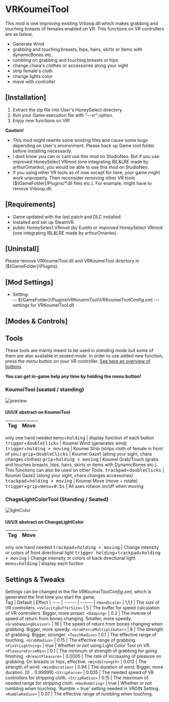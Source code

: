 # VRKoumeiTool

This mod is one improving existing Vrboop.dll which makes grabbing and touching breasts of females enabled on VR.
This functions on VR controllers are as below,
- Generate Wind
- grabbing and touching breasts, hips, hairs, skirts or items with dynamicBones etc.
- rumbling on grabbing and touching breasts or hips
- change chara's clothes or accessories along your sight
- strip female's cloth
- change lights color
- move with controller

## [Installation]
1. Extract the zip file into User's HoneySelect directory.
2. Run your Game execution file with "--vr" option. 
3. Enjoy new functions on VR!

**Caution!** 
- This mod might rewrite some existing files and cause some bugs depending on User's environment.
  Please back up Game root folder before installing necessarily.
- I dont know you can or cant use this mod on StudioNeo. But if you use improved HoneySelect VRmod (one integrating IBL&LRE made by arthurOmanko), you would be able to use this mod on StudioNeo.  
- If you using other VR tools as of now except for here, your game might work unproperly. Then reconsider removing other VR tools (${GameFolder}/Plugins/*.dll files etc.). For example, might have to remove Vrboop.dll.  

## [Requirements]
- Game updated with the last patch and DLC installed.
- Installed and set up SteamVR.
- public HoneySelect VRmod (by Eusth) or improved HoneySelect VRmod (one integrating IBL&LRE made by arthurOmanko). 

## [Uninstall]
Please remove VRKoumeiTool.dll and VRKoumeiTool directory in (${GameFolder}\Plugins).

## [Mod Settings]
- Setting:      
  -- ${GameFolder}\Plugins\VRKouemiTool\VRKoumeiToolConfig.xml   --- settings for VRKoumeiTool.dll  

## [Modes & Controls]

## Tools

These tools are mainly meant to be used in *standing mode* but some of them are also available in *seated mode*. In order to use added new function, press the *menu button* on your VR controller. [See here an overview of buttons](https://forums.unrealengine.com/attachment.php?attachmentid=87367&d=1460020388).

**You can get in-game help any time by holding the menu button!**

### KoumeiTool (seated / standing)
![preview](https://user-images.githubusercontent.com/68005887/92324350-d72e4980-f07b-11ea-9ac0-073b22da5fe8.png)

#### UI/UX abstract on KoumeiTool
Tag      |  Move   | 
----     | ------  | 
only one hand needed
<kbd>menu</kbd>+<kbd>holding</kbd> | display function of each button
<kbd>trigger</kbd>+<kbd>doubleClicks</kbd> | Koumei Wind (generates wind)
<kbd>trigger</kbd>+<kbd>holding + moving</kbd> | Koumei Strip (strips cloth of female in front of you.)
<kbd>grip</kbd>+<kbd>doubleClicks</kbd> | Koumei Gaze1 (along your sight, chara changes clothes)
<kbd>grip</kbd>+<kbd>holding + moving</kbd> | Koumei Grab/Touch (grabs and touches breasts, hips, hairs, skirts or items with DynamicBones etc.). This functions can also be used on other Tools.
<kbd>trackpad</kbd>+<kbd>doubleClicks</kbd> | Koumei Gaze2 (along your sight, chara changes accessories)
<kbd>trackpad</kbd>+<kbd>holding + moving</kbd> | Koumei Move (move + rotate)
<kbd>trigger</kbd>+<kbd>grip</kbd>+<kbd>menu</kbd>+<kbd>0.5s</kbd> | All axes rotaion on/off when moving

### ChageLightColorTool (Standing / Seated)
![lightColor](https://user-images.githubusercontent.com/68005887/92324643-a996cf80-f07e-11ea-9c67-c6039d60e73d.png)

#### UI/UX abstract on ChangeLightColor
Tag      |  Move   | 
----     | ------  | 
only one hand needed
<kbd>trackpad</kbd>+<kbd>holding + moving</kbd> | Change intensity or colors of front directional light
<kbd>trigger holding</kbd>+<kbd>trackpad</kbd>+<kbd>holding + moving</kbd> | Change intensity or colors of back directional light
<kbd>menu</kbd>+<kbd>holding</kbd> | display each fuction

## Settings & Tweaks

Settings can be changed in the file *VRKoumeiToolConfig.xml*, which is generated the first time you start the game.  
Tag      | Default | Effect |
----     | ------  | ------ |
`<HandScale>` | 1,1,1 | The size of VR controllers.
`<VelocityBufferSize>` | 5 | The buffer for speed calculation of VR controllers. Bigger, more proper.
`<Damping>` | 0.2 | The inverse of speed of return from bones changing. Smaller, more speedy.
`<GrabDampingDivisor>` | 16 | The speed of return from bones changing when grabbing. Bigger, more speedy.
`<GrabForceMultiplikator>` | 8 | The strength of grabbing. Bigger, stronger.
`<TouchRadius>` | 0.1 | The effective range of touching.
`<GrabRadius>` | 0.15 | The effective range of grabbing.
`<FixVrLightning>` | true | Whether or not using Light Color Tool on VR.
`<PleasureForceMin>` | 0.1 | The minimum of strength of grabbing for going finishing.
`<BreastPleasure>` | 0.0005 | The rate of increasing of pleasure on grabbing. On breasts or hips, effective.
`<WindStrength>` | 0.012 | The strength of wind.
`<WindDuration>` | 0.94 | The duration of wind. Bigger, more duration. [0 .. 0.99999]
`<StripForce>` | 0.005 | The needed speed of VR controllers for stripping cloth.
`<StripRadius>` | 0.15 | The maximum of needed range for stripping cloth.
`<HasRumbling>` | true | Whether or not rumbling when touching. 'Rumble = true' setting needed in VRGIN Setting.
`<RumbleRadius>` | 0.07 | The effective range of rumbling when touching.
 
